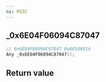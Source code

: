 ```yaml
---
ns: MISC
---
```

## _0x6E04F06094C87047

```c
// 0x6E04F06094C87047 0xA8546914
Any _0x6E04F06094C87047();
```


## Return value
